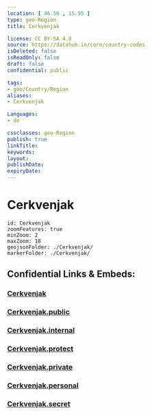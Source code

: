 ```yaml
---
location: [ 46.56 , 15.95 ] 
type: geo-Region
title: Cerkvenjak

license: CC BY-SA 4.0
source: https://datahub.io/core/country-codes
isDeleted: false
isReadOnly: false
draft: false
confidential: public

tags:
- geo/Country/Region
aliases:
- Cerkvenjak

Languages:
- de

cssclasses: geo-Region
publish: true
linkTitle: 
keywords: 
layout: 
publishDate: 
expiryDate: 
---
```


# Cerkvenjak

```leaflet
id: Cerkvenjak
zoomFeatures: true 
minZoom: 2 
maxZoom: 18
geojsonFolder: ./Cerkvenjak/
markerFolder: ./Cerkvenjak/
```


## Confidential Links & Embeds: 

### [Cerkvenjak](/_Standards/Earth/Continent/Europe/Europe~Central/Slovenia/Regions~Slovenia/Podravska/counties~Podravska/Cerkvenjak.md) 

### [Cerkvenjak.public](/_public/Earth/Continent/Europe/Europe~Central/Slovenia/Regions~Slovenia/Podravska/counties~Podravska/Cerkvenjak.public.md) 

### [Cerkvenjak.internal](/_internal/Earth/Continent/Europe/Europe~Central/Slovenia/Regions~Slovenia/Podravska/counties~Podravska/Cerkvenjak.internal.md) 

### [Cerkvenjak.protect](/_protect/Earth/Continent/Europe/Europe~Central/Slovenia/Regions~Slovenia/Podravska/counties~Podravska/Cerkvenjak.protect.md) 

### [Cerkvenjak.private](/_private/Earth/Continent/Europe/Europe~Central/Slovenia/Regions~Slovenia/Podravska/counties~Podravska/Cerkvenjak.private.md) 

### [Cerkvenjak.personal](/_personal/Earth/Continent/Europe/Europe~Central/Slovenia/Regions~Slovenia/Podravska/counties~Podravska/Cerkvenjak.personal.md) 

### [Cerkvenjak.secret](/_secret/Earth/Continent/Europe/Europe~Central/Slovenia/Regions~Slovenia/Podravska/counties~Podravska/Cerkvenjak.secret.md)

